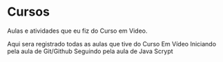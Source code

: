 # Cursos
 Aulas e atividades que eu fiz do Curso em Video.

  Aqui sera registrado todas as aulas que tive do Curso Em Vídeo
   Iniciando pela aula de Git/Github
   Seguindo pela aula de Java Scrypt
